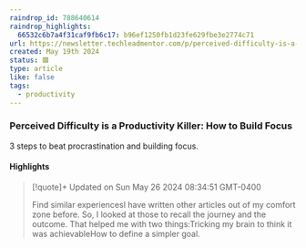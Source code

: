 ```yaml
---
raindrop_id: 788640614
raindrop_highlights:
  66532c6b7a4f31caf9fb6c17: b96ef1250fb1d23fe629fbe3e2774c71
url: https://newsletter.techleadmentor.com/p/perceived-difficulty-is-a-productivity?utm_source=tldrwebdev
created: May 19th 2024
status: 🟥
type: article
like: false
tags:
  - productivity
---
```



### Perceived Difficulty is a Productivity Killer: How to Build Focus

3 steps to beat procrastination and building focus.

#### Highlights

> [!quote]+ Updated on Sun May 26 2024 08:34:51 GMT-0400
>
> Find similar experiencesI have written other articles out of my comfort zone before. So, I looked at those to recall the journey and the outcome. That helped me with two things:Tricking my brain to think it was achievableHow to define a simpler goal.
